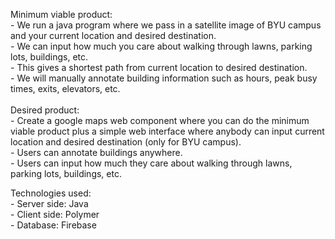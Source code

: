 Minimum viable product:<br>
    - We run a java program where we pass in a satellite image of BYU campus and your current location and desired destination.<br>
    - We can input how much you care about walking through lawns, parking lots, buildings, etc.<br>
    - This gives a shortest path from current location to desired destination.<br>
    - We will manually annotate building information such as hours, peak busy times, exits, elevators, etc.<br>
<br>
Desired product:<br>
    - Create a google maps web component where you can do the minimum viable product plus a simple web interface where 
    anybody can input current location and desired destination (only for BYU campus).<br>
    - Users can annotate buildings anywhere.<br>
    - Users can input how much they care about walking through lawns, parking lots, buildings, etc.<br>


Technologies used:<br>
    - Server side: Java<br>
    - Client side: Polymer<br>
    - Database: Firebase<br>
    
